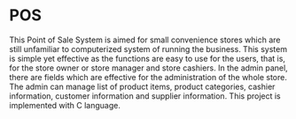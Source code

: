 # POS
This Point of Sale System is aimed for small convenience stores which are still unfamiliar to computerized system of running the business. 
This system is simple yet effective as the functions are easy to use for the users, that is, for the store owner or store manager and store cashiers.
In the admin panel, there are fields which are effective for the administration of the whole store. 
The admin can manage list of product items, product categories, cashier information, customer information and supplier information.
This project is implemented with C language.
